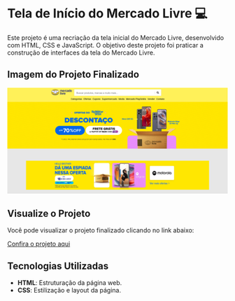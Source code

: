# Tela de Início do Mercado Livre 💻

Este projeto é uma recriação da tela inicial do Mercado Livre, desenvolvido com HTML, CSS e JavaScript. O objetivo deste projeto foi praticar a construção de interfaces da tela do Mercado Livre.

## Imagem do Projeto Finalizado

<img src="tela  inicial - ml/img/projeto final.png" alt="Imagem do projeto finalizado">

## Visualize o Projeto

Você pode visualizar o projeto finalizado clicando no link abaixo:

[Confira o projeto aqui](https://tela-inicial-ml.netlify.app/)

## Tecnologias Utilizadas

- **HTML**: Estruturação da página web.
- **CSS**: Estilização e layout da página.
